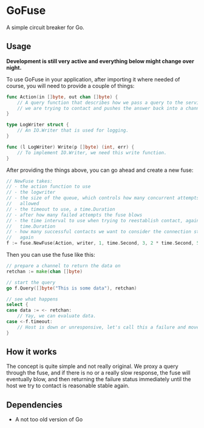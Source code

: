 # GoFuse

A simple circuit breaker for Go.

## Usage

**Development is still very active and everything below might change over
night.**

To use GoFuse in your application, after importing it where needed of course,
you will need to provide a couple of things:

```go
func Action(in []byte, out chan []byte) {
	// A query function that describes how we pass a query to the service
	// we are trying to contact and pushes the answer back into a channel.
}

type LogWriter struct {
	// An IO.Writer that is used for logging.
}

func (l LogWriter) Write(p []byte) (int, err) {
	// To implement IO.Writer, we need this write function.
}
```

After providing the things above, you can go ahead and create a new fuse:

```go
// NewFuse takes:
// - the action function to use
// - the logwriter
// - the size of the queue, which controls how many concurrent attempts are
//   allowed
// - the timeout to use, a time.Duration
// - after how many failed attempts the fuse blows
// - the time interval to use when trying to reestablish contact, again a
//   time.Duration
// - how many successful contacts we want to consider the connection stable
//   again
f := fuse.NewFuse(Action, writer, 1, time.Second, 3, 2 * time.Second, 5)
```

Then you can use the fuse like this:

```go
// prepare a channel to return the data on
retchan := make(chan []byte)

// start the query
go f.Query([]byte("This is some data"), retchan)

// see what happens
select {
case data := <- retchan:
	// Yay, we can evaluate data.
case <-f.timeout:
	// Host is down or unresponsive, let's call this a failure and move on.
}
```

## How it works

The concept is quite simple and not really original. We proxy a query through
the fuse, and if there is no or a really slow response, the fuse will
eventually blow, and then returning the failure status immediately until the
host we try to contact is reasonable stable again.

## Dependencies

- A not too old version of Go

